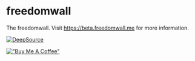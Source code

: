 # freedomwall

The freedomwall. Visit <https://beta.freedomwall.me> for more information.

[![DeepSource](https://deepsource.io/gh/bg117/freedomwall.svg/?label=active+issues&show_trend=true&token=ePqGFvA14TZa07nIpgOk9B75)](https://deepsource.io/gh/bg117/freedomwall/?ref=repository-badge)

[!["Buy Me A Coffee"](https://www.buymeacoffee.com/assets/img/custom_images/orange_img.png)](https://www.buymeacoffee.com/bg117)

